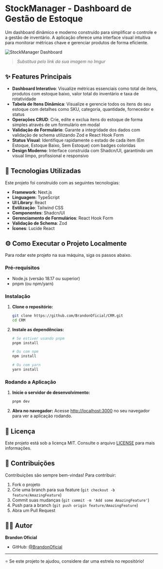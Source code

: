 # StockManager - Dashboard de Gestão de Estoque

Um dashboard dinâmico e moderno construído para simplificar o controle e a gestão de inventário. A aplicação oferece uma interface visual intuitiva para monitorar métricas chave e gerenciar produtos de forma eficiente.

![StockManager Dashboard](https://imgur.com/gallery/dash-ZiELlGk)
> *Substitua pelo link da sua imagem no Imgur*

## ✨ Features Principais

- **Dashboard Interativo**: Visualize métricas essenciais como total de itens, produtos com estoque baixo, valor total do inventário e taxa de rotatividade
- **Tabela de Itens Dinâmica**: Visualize e gerencie todos os itens do seu estoque com detalhes como SKU, categoria, quantidade, fornecedor e status
- **Operações CRUD**: Crie, edite e exclua itens do estoque de forma simples através de um formulário em modal
- **Validação de Formulário**: Garante a integridade dos dados com validação de schema utilizando Zod e React Hook Form
- **Status Visual**: Identifique rapidamente o estado de cada item (Em Estoque, Estoque Baixo, Sem Estoque) com badges coloridas
- **Design Moderno**: Interface construída com Shadcn/UI, garantindo um visual limpo, profissional e responsivo

## 🚀 Tecnologias Utilizadas

Este projeto foi construído com as seguintes tecnologias:

- **Framework**: Next.js
- **Linguagem**: TypeScript
- **UI Library**: React
- **Estilização**: Tailwind CSS
- **Componentes**: Shadcn/UI
- **Gerenciamento de Formulários**: React Hook Form
- **Validação de Schema**: Zod
- **Ícones**: Lucide React

## ⚙️ Como Executar o Projeto Localmente

Para rodar este projeto na sua máquina, siga os passos abaixo.

### Pré-requisitos

- Node.js (versão 18.17 ou superior)
- pnpm (ou npm/yarn)

### Instalação

1. **Clone o repositório:**
   ```bash
   git clone https://github.com/BrandonOficial/CRM.git
   cd CRM
   ```

2. **Instale as dependências:**
   ```bash
   # Se estiver usando pnpm
   pnpm install
   
   # Ou com npm
   npm install
   
   # Ou com yarn
   yarn install
   ```

### Rodando a Aplicação

1. **Inicie o servidor de desenvolvimento:**
   ```bash
   pnpm dev
   ```

2. **Abra no navegador:**
   Acesse [http://localhost:3000](http://localhost:3000) no seu navegador para ver a aplicação rodando.

## 📝 Licença

Este projeto está sob a licença MIT. Consulte o arquivo [LICENSE](LICENSE) para mais informações.

## 🤝 Contribuições

Contribuições são sempre bem-vindas! Para contribuir:

1. Fork o projeto
2. Crie uma branch para sua feature (`git checkout -b feature/AmazingFeature`)
3. Commit suas mudanças (`git commit -m 'Add some AmazingFeature'`)
4. Push para a branch (`git push origin feature/AmazingFeature`)
5. Abra um Pull Request

## 👨‍💻 Autor

**Brandon Oficial**
- GitHub: [@BrandonOficial](https://github.com/BrandonOficial)

---

⭐ Se este projeto te ajudou, considere dar uma estrela no repositório!
